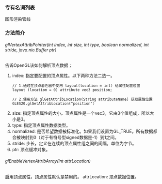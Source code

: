 ### 专有名词列表
图形渲染管线


### 方法简介
###### glVertexAttribPointer(int index, int size, int type, boolean normalized, int stride, java.nio.Buffer ptr)
告诉OpenGL该如何解析顶点数据；
1. index: 指定要配置的顶点属性。以下两种方法二选一。
    ```
    // 1.通过在顶点着色器中使用 layout(location = int) 给属性配置位置
    layout (location = 0) attribute vec3 position;
    
    // 2.使用方法 glGetAttribLocation(String attributeName) 获取属性位置
    GLES20.glGetAttribLocation("position")
    ```
2. size: 指定顶点属性的大小。顶点属性是一个vec3，它由3个值组成，所以大小是3。
3. type: 指定顶点属性数据类型。
4. normalized: 是否希望数据被标准化。如果我们设置为GL_TRUE，所有数据都会被映射到0（对于有符号型signed数据是-1）到1之间。
5. stride: 步长，定义在连续的顶点属性组之间的间隔，单位为字节。
6. ptr: 顶点缓冲对象。

###### glEnableVertexAttribArray(int attrLocation)

启用顶点属性，顶点属性默认是禁用的。
attrLocation: 顶点数据位置。